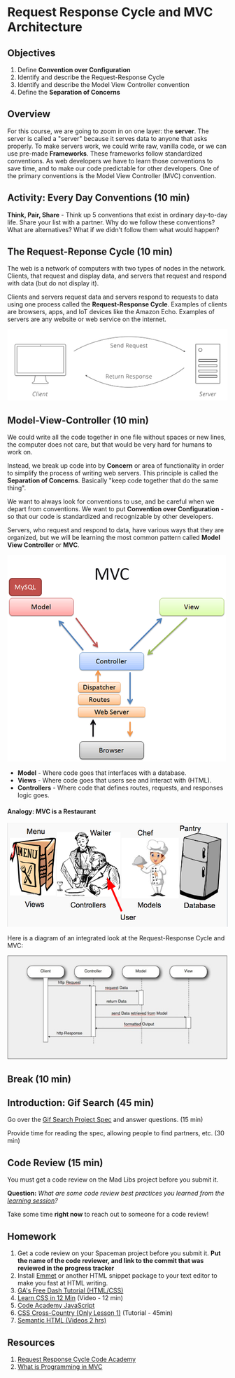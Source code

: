 # Request Response Cycle and MVC Architecture

## Objectives

1. Define **Convention over Configuration**
1. Identify and describe the Request-Response Cycle
1. Identify and describe the Model View Controller convention
1. Define the **Separation of Concerns**

## Overview

For this course, we are going to zoom in on one layer: the **server**. The server is called a "server" because it serves data to anyone that asks properly. To make servers work, we could write raw, vanilla code, or we can use pre-made **Frameworks**. These frameworks follow standardized conventions. As web developers we have to learn those conventions to save time, and to make our code predictable for other developers. One of the primary conventions is the Model View Controller (MVC) convention.

## Activity: Every Day Conventions (10 min)

**Think, Pair, Share** - Think up 5 conventions that exist in ordinary day-to-day life. Share your list with a partner. Why do we follow these conventions? What are alternatives? What if we didn't follow them what would happen?

## The Request-Reponse Cycle (10 min)

The web is a network of computers with two types of nodes in the network. Clients, that request and display data, and servers that request and respond with data (but do not display it).

Clients and servers request data and servers respond to requests to data using one process called the **Request-Response Cycle**. Examples of clients are browsers, apps, and IoT devices like the Amazon Echo. Examples of servers are any website or web service on the internet.

![Request-Response](assets/req-res.gif)


## Model-View-Controller (10 min)

We could write all the code together in one file without spaces or new lines, the computer does not care, but that would be very hard for humans to work on.

Instead, we break up code into by **Concern** or area of functionality in order to simplify the process of writing web servers. This principle is called the **Separation of Concerns**. Basically "keep code together that do the same thing".

We want to always look for conventions to use, and be careful when we depart from conventions. We want to put **Convention over Configuration** - so that our code is standardized and recognizable by other developers.

Servers, who request and respond to data, have various ways that they are organized, but we will be learning the most common pattern called **Model View Controller** or **MVC**.

![MVC](assets/mvc-simple.png)

* **Model** - Where code goes that interfaces with a database.
* **Views** - Where code goes that users see and interact with (HTML).
* **Controllers** - Where code that defines routes, requests, and responses logic goes.

#### Analogy: MVC is a Restaurant

![Restaurant](assets/restaurant.png)

Here is a diagram of an integrated look at the Request-Response Cycle and MVC:

![mvc req res](assets/mvc-req-res.jpeg)

## Break (10 min)

## Introduction: Gif Search (45 min)

Go over the [Gif Search Project Spec](https://docs.google.com/document/d/1symUDRsZ1i2xf8F2mwAGFJtLjbOXqCj0JyrIgTtFNT0/edit?usp=sharing) and answer questions. (15 min)

Provide time for reading the spec, allowing people to find partners, etc. (30 min)

## Code Review (15 min)

You must get a code review on the Mad Libs project before you submit it.

**Question:** *What are some code review best practices you learned from the [learning session](https://docs.google.com/presentation/d/1um-xrcB_gvxrsY0eAuFShDgNasNnoQUF-BBFJ9RiV54/edit?usp=sharing)?*

Take some time **right now** to reach out to someone for a code review!

## Homework

1. Get a code review on your Spaceman project before you submit it. **Put the name of the code reviewer, and link to the commit that was reviewed in the progress tracker**
2. Install [Emmet](https://emmet.io/) or another HTML snippet package to your text editor to make you fast at HTML writing.
3. [GA's Free Dash Tutorial (HTML/CSS)](https://dash.generalassemb.ly/)
4. [Learn CSS in 12 Min](https://www.youtube.com/watch?v=0afZj1G0BIE) (Video - 12 min)
5. [Code Academy JavaScript](https://www.codecademy.com/learn/introduction-to-javascript)
6. [CSS Cross-Country (Only Lesson 1)](https://www.codeschool.com/courses/css-cross-country) (Tutorial - 45min)
7. [Semantic HTML (Videos 2 hrs)](https://www.youtube.com/playlist?list=PLWjCJDeWfDdc0Sp_DinOWnodw3KnWCwc1)

## Resources

1. [Request Response Cycle Code Academy](https://www.codecademy.com/articles/request-response-cycle-static)
1. [What is Programming in MVC](https://www.youtube.com/watch?v=1IsL6g2ixak)
